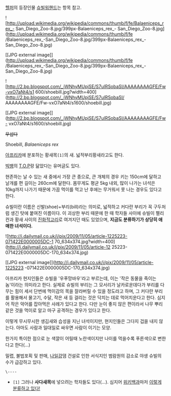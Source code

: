 [헬퍼](%ED%97%AC%ED%8D%BC.md)의 등장인물 [슈빌워핸드](%EC%8A%88%EB%B9%8C%20%EC%9B%8C%ED%95%B8%EB%93%9C.md)는 항목 참고.  

![http://upload.wikimedia.org/wikipedia/commons/thumb/f/fe/Balaeniceps_rex_-
San_Diego_Zoo-8.jpg/399px-Balaeniceps_rex_-
San_Diego_Zoo-8.jpg](http://upload.wikimedia.org/wikipedia/commons/thumb/f/fe
/Balaeniceps_rex_-San_Diego_Zoo-8.jpg/399px-Balaeniceps_rex_-
San_Diego_Zoo-8.jpg)

[[JPG external
image]](http://upload.wikimedia.org/wikipedia/commons/thumb/f/fe
/Balaeniceps_rex_-San_Diego_Zoo-8.jpg/399px-Balaeniceps_rex_-
San_Diego_Zoo-8.jpg)

  

![http://2.bp.blogspot.com/_jWNhyMUpjSE/S7ulRSobaSI/AAAAAAAAGFE/Fw-vxO7aNt4/s1
600/shoebill.jpg?width=400](http://2.bp.blogspot.com/_jWNhyMUpjSE/S7ulRSobaSI/
AAAAAAAAGFE/Fw-vxO7aNt4/s1600/shoebill.jpg)

[[JPG external
image]](http://2.bp.blogspot.com/_jWNhyMUpjSE/S7ulRSobaSI/AAAAAAAAGFE/Fw-
vxO7aNt4/s1600/shoebill.jpg)

  
<del>무섭다</del>

Shoebill, _Balaeniceps rex_

[아프리카](%EC%95%84%ED%94%84%EB%A6%AC%EC%B9%B4.md)에 분포하는 황새목`[1]`의 새.
넓적부리황새라고도 한다.

[빅뱅](%EB%B9%85%EB%B1%85.md)의 [T.O.P](T.O.P.md)랑 닮았다는 유머글도 있다.

현존하는 날 수 있는 새 중에서 가장 큰 종으로, 큰 개체의 경우 키는 150cm에 달하고 날개를 편 길이는 260cm에 달한다. 몸무게도
평균 5kg 내외, 많이 나가는 녀석은 10kg까지 나가기 때문에 가끔 먹이를 먹고 난 후에는 무거워서 못 나는 경우도 있다고 한다.

슈빌이란 이름은 신발(shoe)+부리(bill)라는 의미로, 넓적하고 커다란 부리가 꼭 구두처럼 생긴 탓에 붙여진 이름이다. 이 괴상한 부리
때문에 한 때 학자들 사이에 슈빌이 펠리컨과 황새 사이의 [진화적고리](%EB%AF%B8%EC%8B%B1%20%EB%A7%81%ED%81%AC.md)로 여겨지던 때도 있었으며, **지금도 분류하기가
상당히 애매한 녀석이다.**

![http://i.dailymail.co.uk/i/pix/2009/11/05/article-1225223-071422E0000005DC-1
70_634x374.jpg?width=400](http://i.dailymail.co.uk/i/pix/2009/11/05/article-12
25223-071422E0000005DC-170_634x374.jpg)

[[JPG external
image]](http://i.dailymail.co.uk/i/pix/2009/11/05/article-1225223
-071422E0000005DC-170_634x374.jpg)

아프리카 현지인들은 슈빌을 '우푸망바우'라고 부르는데, 이는 '작은 동물을 죽이는 놈'이라는 의미라고 한다. 실제로 슈빌의 부리는 그
모서리가 날카로운데다가 부리를 다무는 힘이 세서 단번에 먹이감의 목을 잘라버릴 수 있을 정도라고 하며, 그 커다란 부리를 활용해서 물고기,
수달, 작은 새 등 걸리는 것은 닥치는 데로 먹어치운다고 한다. 심지어 작은 악어를 잡아먹은 사례가 있다고 한다. 다만 눈이 좋지 않은
편이라서 나무 뿌리 같은 것을 먹이로 알고 마구 공격하는 경우가 있다고 한다.

이렇게 무시무시한 생김새와 습성을 지닌 녀석이지만, 현지인들은 그다지 겁을 내지 않는다. 아마도 사람과 일대일로 싸우면 사람이 이기는 모양.

한가지 특이한 점으로 눈 색깔이 어릴때 노란색이지만 나이를 먹을수록 푸른색으로 변한다고 한다(...)

밀렵, 불법포획 및 판매, [나일강](%EB%82%98%EC%9D%BC%EA%B0%95.md)댐 건설로 인한 서식지인 범람원의 감소로
야생 슈빌의 수가 급감하고 있다.

`\----`

  * `[1]` 그러나 **사다새목**에 넣으려는 학자들도 있다(...). 심지어 [위키백과](%EC%9C%84%ED%82%A4%EB%B0%B1%EA%B3%BC.md)마저 [이렇게 분류하고 있다!](http://en.wikipedia.org/wiki/Balaeniceps_rex)

